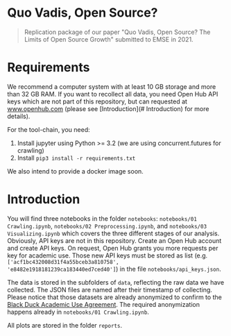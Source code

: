 # Quo Vadis, Open Source? 
> Replication package of our paper "Quo Vadis, Open Source? The Limits of Open Source Growth" submitted to EMSE in 2021. 


# Requirements

We recommend a computer system with at least 10 GB storage and more than 32 GB RAM. If you want to recollect all data, you need Open Hub API keys which are not part of this repository, but can requested at www.openhub.com (please see [Introduction](# Introduction) for more details).

For the tool-chain, you need:

1. Install jupyter using Python >= 3.2 (we are using concurrent.futures for crawling)
2. Install `pip3 install -r requirements.txt`

We also intend to provide a docker image soon.


# Introduction

You will find three notebooks in the folder `notebooks`: `notebooks/01 Crawling.ipynb`, `notebooks/02 Preprocessing.ipynb`, and `notebooks/03 Visualizing.ipynb` which covers the three different stages of our analysis. Obviously, API keys are not in this repository. Create an Open Hub account and create API keys. On request, Open Hub grants you more requests per key for academic use. Those new API keys must be stored as list (e.g. `['acf1bc432008d31f4a55bceb3a810758', 'e8482e1918181239ca183440ed7ced40']`) in the file `notebooks/api_keys.json`. 

The data is stored in the subfolders of `data`, reflecting the raw data we have collected. The JSON files are named after their timestamp of collecting. Please notice that those datasets are already anonymized to confirm to the [Black Duck Academic Use Agreement](https://web.archive.org/web/20170619090829/https://blog.openhub.net/academic-use-agreement). The required anonymization happens already in `notebooks/01 Crawling.ipynb`. 

All plots are stored in the folder `reports`. 
